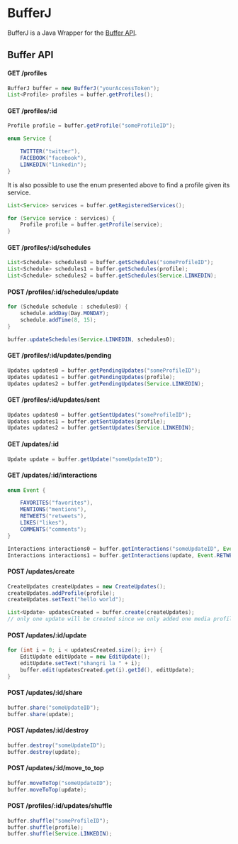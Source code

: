 # BufferJ
BufferJ is a Java Wrapper for the [Buffer API](https://buffer.com/developers/api).

## Buffer API

#### GET /profiles

```java
BufferJ buffer = new BufferJ("yourAccessToken");
List<Profile> profiles = buffer.getProfiles();
``` 

#### GET /profiles/:id

```java
Profile profile = buffer.getProfile("someProfileID");
```

```java
enum Service {

    TWITTER("twitter"),
    FACEBOOK("facebook"),
    LINKEDIN("linkedin");
}
```

It is also possible to use the enum presented above to find a profile given its service.

```java
List<Service> services = buffer.getRegisteredServices();

for (Service service : services) {
    Profile profile = buffer.getProfile(service);
}
```

#### GET /profiles/:id/schedules

```java
List<Schedule> schedules0 = buffer.getSchedules("someProfileID");
List<Schedule> schedules1 = buffer.getSchedules(profile);
List<Schedule> schedules2 = buffer.getSchedules(Service.LINKEDIN);
```

#### POST /profiles/:id/schedules/update
```java
for (Schedule schedule : schedules0) {
    schedule.addDay(Day.MONDAY);
    schedule.addTime(8, 15);
}

buffer.updateSchedules(Service.LINKEDIN, schedules0);
```

#### GET /profiles/:id/updates/pending
```java
Updates updates0 = buffer.getPendingUpdates("someProfileID");
Updates updates1 = buffer.getPendingUpdates(profile);
Updates updates2 = buffer.getPendingUpdates(Service.LINKEDIN);
 ```

#### GET /profiles/:id/updates/sent
```java
Updates updates0 = buffer.getSentUpdates("someProfileID");
Updates updates1 = buffer.getSentUpdates(profile);
Updates updates2 = buffer.getSentUpdates(Service.LINKEDIN);
 ```

#### GET /updates/:id
```java
Update update = buffer.getUpdate("someUpdateID");
```

#### GET /updates/:id/interactions
```java
enum Event {

    FAVORITES("favorites"),
    MENTIONS("mentions"),
    RETWEETS("retweets"),
    LIKES("likes"),
    COMMENTS("comments");
}
```

```java
Interactions interactions0 = buffer.getInteractions("someUpdateID", Event.COMMENTS);
Interactions interactions1 = buffer.getInteractions(update, Event.RETWEETS);
```

#### POST /updates/create
```java
CreateUpdates createUpdates = new CreateUpdates();
createUpdates.addProfile(profile);
createUpdates.setText("hello world");

List<Update> updatesCreated = buffer.create(createUpdates);
// only one update will be created since we only added one media profile
```

#### POST /updates/:id/update
```java
for (int i = 0; i < updatesCreated.size(); i++) {
    EditUpdate editUpdate = new EditUpdate();
    editUpdate.setText("shangri la " + i);
    buffer.edit(updatesCreated.get(i).getId(), editUpdate);
}
```

#### POST /updates/:id/share
```java
buffer.share("someUpdateID");
buffer.share(update);
```


#### POST /updates/:id/destroy
```java
buffer.destroy("someUpdateID");
buffer.destroy(update);
```

#### POST /updates/:id/move_to_top
```java
buffer.moveToTop("someUpdateID");
buffer.moveToTop(update);
```

#### POST /profiles/:id/updates/shuffle
```java
buffer.shuffle("someProfileID");
buffer.shuffle(profile);
buffer.shuffle(Service.LINKEDIN);
```
